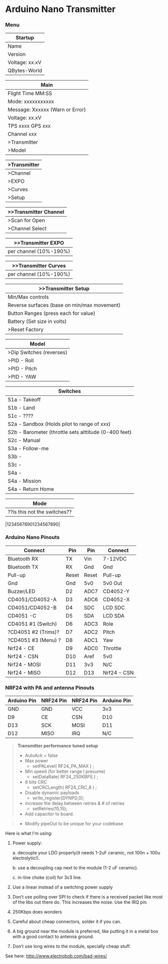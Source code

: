 # Arduino Nano Transmitter

### Menu
| Startup |  
| ----- | 
| Name           | 
| Version        | 
| Voltage: xx.xV | 
| QBytes-World   | 

| Main |  
| ----- | 
| Flight Time MM:SS|
| Mode: xxxxxxxxxxx| 
| Message: Xxxxxx (Warn or Error)| 
| Voltage: xx.xV | 
| TPS xxxx GPS xxx| 
| Channel xxx |
| >Transmitter   | 
| >Model   | 

| >Transmitter |  
| ----- | 
| >Channel | 
| >EXPO    | 
| >Curves  | 
| >Setup   | 

| >>Transmitter Channel|  
| -----            | 
| >Scan for Open  | 
| >Channel Select | 

| >>Transmitter EXPO|  
| ----- | 
| per channel (10%-190%)  | 

| >>Transmitter Curves|  
| ----- | 
| per channel (10%-190%)  | 

| >>Transmitter Setup|  
| ----- | 
| Min/Max controls | 
| Reverse surfaces (base on min/max movement)| 
| Button Ranges (press each for value) | 
| Battery (Set size in volts) | 
| >Reset Factory | 


| Model |  
| ----- | 
| >Dip Switches (reverses)| 
| >PID - Roll   | 
| >PID - Pitch   | 
| >PID - YAW   | 

| Switches |  
| ----- | 
| S1a - Takeoff| 
| S1b - Land   | 
| S1c - ????   | 
| S2a - Sandbox     (Holds pilot to range of xxx)| 
| S2b - Barometer   (throttle sets alttitude (0-400 feet)| 
| S2c - Manual   | 
| S3a - Follow-me |
| S3b - |
| S3c - |
| S4a -   | 
| S4a - Mission  | 
| S4a - Return Home   | 


| Mode |  
| ----- | 
| ??is this not the switches?? | 

|12345678901234567890|

### Arduino Nano Pinouts

| Connect |  Pin  | Pin   | Connect |
| ----- | ------ | ------ | ------ |
| Bluetooth RX     | TX     | Vin   | 7-12VDC  |
| Bluetooth TX     | RX     | Gnd   | Gnd      |
| Pull-up          | Reset  | Reset | Pull-up  |
| Gnd              | Gnd    | 5v0   | 5v0 Out  |
| Buzzer/LED       | D2     | ADC7  | CD4052-Y |
| CD4051/CD4052-A  | D3     | ADC6  | CD4052-X |
| CD4051/CD4052-B  | D4     | SDC   | LCD SDC  |
| CD4051       -C  | D5     | SDA   | LCD SDA  |
| CD4051 #1 (Switch)| D6    | ADC3  | Role     |
|?CD4051 #2 (Trims)?| D7     | ADC2  | Pitch    |
|?CD4051 #3 (Menu) ?| D8     | ADC1  | Yaw      |
| Nrf24 - CE       | D9     | ADC0  | Throttle |
| Nrf24 - CSN      | D10    | Aref  | 5v0      |
| Nrf24 - MOSI     | D11    | 3v3   | N/C      |
| Nrf24 - MISO     | D12    | D13   | Nrf24 - CSN|

### NRF24 with PA and antenna Pinouts
| Arduino Pin |  NRF24 Pin  | NRF24 Pin   | Arduino Pin |
| ----- | ------ | ------ | ------ |
| GND   | GND    | VCC    | 3v3    |
| D9    | CE     | CSN    | D10    |
| D13   | SCK    | MOSI   | D11    |
| D12   | MISO   | IRQ    | N/C    |


> **Transmitter performance tuned setup**
> - AutoAck = false 
> - Max power 
>   - setPALevel( RF24_PA_MAX ) ; 
> - Min speed (for better range I presume)
>   - setDataRate( RF24_250KBPS ) ; 
> - 8 bits CRC
>   - setCRCLength( RF24_CRC_8 ) ; 
> - Disable dynamic payloads 
>   - write_register(DYNPD,0); 
> - increase the delay between retries & # of retries 
>   - setRetries(15,15);
> - Add capacitor to board.

> - Modify pipeOut to be unique for your codebase

Here is what I'm using:
1. Power supply:

      a. decouple your LDO properly(it needs 1-2uF ceramic, not 100n + 100u electrolytic!). 
      
      b. use a decoupling cap next to the module (1-2 uF ceramic).
      
      c. in-line choke (coil) for 3v3 line.
      
2. Use a linear instead of a switching power supply
3. Don’t use polling over SPI to check if there is a received packet like most of the libs out there do. This increases the noise. Use the IRQ pin.
4. 250Kbps does wonders
5. Careful about cheap connectors, solder it if you can.
6. A big ground near the module is preferred, like putting it in a metal box with a good contact to antenna ground.
7. Don’t use long wires to the module, specially cheap stuff.

See here: http://www.electrobob.com/bad-wires/
